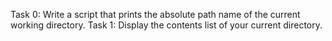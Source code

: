Task 0: Write a script that prints the absolute path name of the current working directory.
Task 1: Display the contents list of your current directory.
